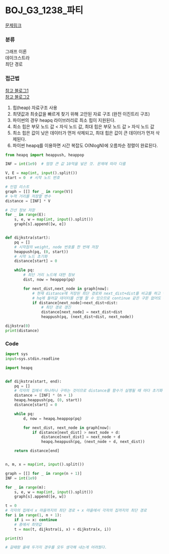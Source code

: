 # BOJ_G3_1238_파티

[문제링크](https://www.acmicpc.net/problem/1238)

### 분류

그래프 이론<br>
데이크스트라<br>
최단 경로

### 접근법

[참고 블로그1](https://techblog-history-younghunjo1.tistory.com/248) <br>
[참고 블로그2](https://dmaolon00.tistory.com/entry/AlgorithmPython-%EB%8B%A4%EC%9D%B5%EC%8A%A4%ED%8A%B8%EB%9D%BC-%EC%B5%9C%EB%8B%A8-%EA%B2%BD%EB%A1%9C-%EC%95%8C%EA%B3%A0%EB%A6%AC%EC%A6%98%EC%9D%B4%EB%9E%80-dijkstra)

1. 힙(heap) 자료구조 사용
2. 최댓값과 최솟값을 빠르게 찾기 위해 고안된 자료 구조 (완전 이진트리 구조)
3. 파이썬의 경우 heapq 라이브러리로 최소 힙이 지원된다.
4. 최소 힙은 부모 노드 값 < 자식 노드 값, 최대 힙은 부모 노드 값 > 자식 노드 값
5. 최소 힙은 값이 낮은 데이터가 먼저 삭제되고, 최대 힙은 값이 큰 데이터가 먼저 삭제된다.
6. 파이썬 heapq를 이용하면 시간 복잡도 O(NlogN)에 오름차순 정렬이 완료된다.

```python
from heapq import heappush, heappop

INF = int(1e9)  # 엄청 큰 값 10억을 넣은 것. 문제에 따라 다름

V, E = map(int, input().split())
start = 0  # 시작 노드 번호

# 인접 리스트
graph = [[] for _ in range(V)]
# 누적 거리를 저장할 변수
distance = [INF] * V

# 간선 정보 저장
for _ in range(E):
    s, e, w = map(int, input().split())
    graph[s].append([w, e])


def dijkstra(start):
    pq = []
    # 시작점의 weight, node 번호를 한 번에 저장
    heappush(pq, (0, start))
    # 시작 노드 초기화
    distance[start] = 0

    while pq:
        # 최단 거리 노드에 대한 정보
        dist, now = heappop(pq)

        for next_dist,next_node in graph[now]:
            # 현재 distance에 저장된 최단 경로와 next_dist+dist를 비교를 하고 넣어주면
            # hq에 들어갈 데이터를 선별 할 수 있으므로 continue 같은 구문 없어도 괜찮음
            if distance[next_node]>next_dist+dist:
                # 최단 경로 갱신
                distance[next_node] = next_dist+dist
                heappush(pq, (next_dist+dist, next_node))

dijkstra(0)
print(distance)
```

### Code

```python
import sys
input=sys.stdin.readline

import heapq


def dijkstra(start, end):
    pq = []
    # 각자의 집에서 하나하나 구하는 것이므로 distance를 함수가 실행될 때 마다 초기화
    distance = [INF] * (n + 1)
    heapq.heappush(pq, (0, start))
    distance[start] = 0

    while pq:
        d, now = heapq.heappop(pq)

        for next_dist, next_node in graph[now]:
            if distance[next_dist] > next_node + d:
                distance[next_dist] = next_node + d
                heapq.heappush(pq, (next_node + d, next_dist))

    return distance[end]


n, m, x = map(int, input().split())

graph = [[] for _ in range(n + 1)]
INF = int(1e9)

for _ in range(m):
    s, e, w = map(int, input().split())
    graph[s].append([e, w])

t = 0
# 각자의 집에서 x 마을까지의 최단 경로 + x 마을에서 각자의 집까지의 최단 경로
for i in range(1, n + 1):
    if i == x: continue
    # 중에서 최댓값
    t = max(t, dijkstra(i, x) + dijkstra(x, i))

print(t)

# 갈때랑 올때 두가지 경우를 모두 생각해 내는게 어려웠다.
```
